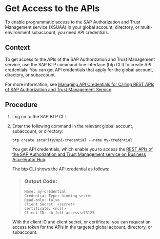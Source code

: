 <!-- loiofda1027a5bb04c35acdf5a68aab07f83 -->

# Get Access to the APIs

To enable programmatic access to the SAP Authorization and Trust Management service \(XSUAA\) in your global account, directory, or multi-environment subaccount, you need API credentials.



## Context

To get access to the APIs of the SAP Authorization and Trust Management service, use the SAP BTP command-line interface \(btp CLI\) to create API credentials. You can get API credentials that apply for the global account, directory, or subaccount.

For more information, see [Managing API Credentials for Calling REST APIs of SAP Authorization and Trust Management Service](managing-api-credentials-for-calling-rest-apis-of-sap-authorization-and-trust-managemen-ce43eb5.md).



## Procedure

1.  Log on to the SAP BTP CLI.

2.  Enter the following command in the relevant global account, subaccount, or directory:

    `btp create security/api-credential --name my-credential`

    You get API credentials, which enable you to access the [REST APIs of the SAP Authorization and Trust Management service on Business Accelerator Hub](https://api.sap.com/package/authtrustmgmnt).

    The btp CLI shows the API credential as follows:

    > ### Output Code:  
    > ```
    > Name: my-credential
    > Credential Type: binding-secret
    > Read-only: false
    > Client Secret: <secret>
    > Certificate: <null>
    > Client ID: sb-full-access!a76125
    > ```

    With the client ID and client secret, or certificate, you can request an access token for the APIs in the targeted global account, directory, or subaccount.


